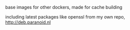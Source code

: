 base images for other dockers, made for cache building

including latest packages like openssl from my own repo, http://deb.paranoid.nl
